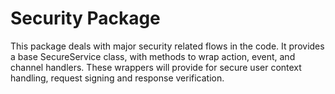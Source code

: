 # Security Package
This package deals with major security related flows in the code. It provides a base SecureService class, with methods to wrap action, event, and channel handlers.
These wrappers will provide for secure user context handling, request signing and response verification. 